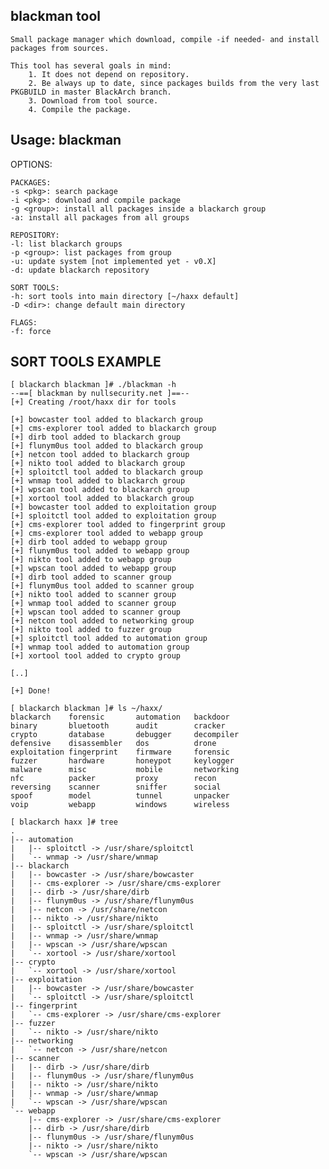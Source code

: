 blackman tool
-------------
    Small package manager which download, compile -if needed- and install packages from sources.

    This tool has several goals in mind:
        1. It does not depend on repository.
        2. Be always up to date, since packages builds from the very last PKGBUILD in master BlackArch branch.
        3. Download from tool source.
        4. Compile the package.

Usage: blackman
---------------

OPTIONS:

    PACKAGES:
    -s <pkg>: search package
    -i <pkg>: download and compile package
    -g <group>: install all packages inside a blackarch group
    -a: install all packages from all groups

    REPOSITORY:
    -l: list blackarch groups
    -p <group>: list packages from group
    -u: update system [not implemented yet - v0.X]
    -d: update blackarch repository

    SORT TOOLS:
    -h: sort tools into main directory [~/haxx default]
    -D <dir>: change default main directory

    FLAGS:
    -f: force

SORT TOOLS EXAMPLE
-----------------

    [ blackarch blackman ]# ./blackman -h
    --==[ blackman by nullsecurity.net ]==--
    [+] Creating /root/haxx dir for tools
    
    [+] bowcaster tool added to blackarch group
    [+] cms-explorer tool added to blackarch group
    [+] dirb tool added to blackarch group
    [+] flunym0us tool added to blackarch group
    [+] netcon tool added to blackarch group
    [+] nikto tool added to blackarch group
    [+] sploitctl tool added to blackarch group
    [+] wnmap tool added to blackarch group
    [+] wpscan tool added to blackarch group
    [+] xortool tool added to blackarch group
    [+] bowcaster tool added to exploitation group
    [+] sploitctl tool added to exploitation group
    [+] cms-explorer tool added to fingerprint group
    [+] cms-explorer tool added to webapp group
    [+] dirb tool added to webapp group
    [+] flunym0us tool added to webapp group
    [+] nikto tool added to webapp group
    [+] wpscan tool added to webapp group
    [+] dirb tool added to scanner group
    [+] flunym0us tool added to scanner group
    [+] nikto tool added to scanner group
    [+] wnmap tool added to scanner group
    [+] wpscan tool added to scanner group
    [+] netcon tool added to networking group
    [+] nikto tool added to fuzzer group
    [+] sploitctl tool added to automation group
    [+] wnmap tool added to automation group
    [+] xortool tool added to crypto group
    
    [..]
    
    [+] Done!
    
    [ blackarch blackman ]# ls ~/haxx/
    blackarch    forensic       automation   backdoor 
    binary       bluetooth      audit        cracker   
    crypto       database       debugger     decompiler   
    defensive    disassembler   dos          drone   
    exploitation fingerprint    firmware     forensic   
    fuzzer       hardware       honeypot     keylogger   
    malware      misc           mobile       networking   
    nfc          packer         proxy        recon 
    reversing    scanner        sniffer      social 
    spoof        model          tunnel       unpacker 
    voip         webapp         windows      wireless
    
    [ blackarch haxx ]# tree
    .
    |-- automation
    |   |-- sploitctl -> /usr/share/sploitctl
    |   `-- wnmap -> /usr/share/wnmap
    |-- blackarch
    |   |-- bowcaster -> /usr/share/bowcaster
    |   |-- cms-explorer -> /usr/share/cms-explorer
    |   |-- dirb -> /usr/share/dirb
    |   |-- flunym0us -> /usr/share/flunym0us
    |   |-- netcon -> /usr/share/netcon
    |   |-- nikto -> /usr/share/nikto
    |   |-- sploitctl -> /usr/share/sploitctl
    |   |-- wnmap -> /usr/share/wnmap
    |   |-- wpscan -> /usr/share/wpscan
    |   `-- xortool -> /usr/share/xortool
    |-- crypto
    |   `-- xortool -> /usr/share/xortool
    |-- exploitation
    |   |-- bowcaster -> /usr/share/bowcaster
    |   `-- sploitctl -> /usr/share/sploitctl
    |-- fingerprint
    |   `-- cms-explorer -> /usr/share/cms-explorer
    |-- fuzzer
    |   `-- nikto -> /usr/share/nikto
    |-- networking
    |   `-- netcon -> /usr/share/netcon
    |-- scanner
    |   |-- dirb -> /usr/share/dirb
    |   |-- flunym0us -> /usr/share/flunym0us
    |   |-- nikto -> /usr/share/nikto
    |   |-- wnmap -> /usr/share/wnmap
    |   `-- wpscan -> /usr/share/wpscan
    `-- webapp
        |-- cms-explorer -> /usr/share/cms-explorer
        |-- dirb -> /usr/share/dirb
        |-- flunym0us -> /usr/share/flunym0us
        |-- nikto -> /usr/share/nikto
        `-- wpscan -> /usr/share/wpscan
    
